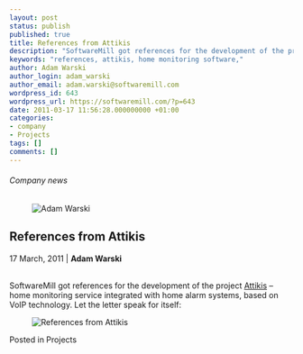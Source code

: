 ```yaml
---
layout: post
status: publish
published: true
title: References from Attikis
description: "SoftwareMill got references for the development of the project Attikis – home monitoring service integrated with home alarm system, based on VoIP technology."
keywords: "references, attikis, home monitoring software,"
author: Adam Warski
author_login: adam_warski
author_email: adam.warski@softwaremill.com
wordpress_id: 643
wordpress_url: https://softwaremill.com/?p=643
date: 2011-03-17 11:56:28.000000000 +01:00
categories:
- company
- Projects
tags: []
comments: []
---
```


<h6>Company news</h6>
<div class="post-header clearfix">
<figure><div class="image"><img src="https://softwaremill.com/wp-content/uploads/2013/08/warski.jpg" alt="Adam Warski"></div></figure><div class="title">
<h2 class="font-dark-blue font-normal">References from Attikis</h2>17 March, 2011 | <b>Adam Warski</b><br><br>
</div>
</div>
<div class="post-rows">
<div class="text">
<p>SoftwareMill got references for the development of the project <a href="http://attikis.com">Attikis</a> – home monitoring service integrated with home alarm systems, based on VoIP technology. Let the letter speak for itself: </p>
</div>
<figure><img src="https://softwaremill.com/wp-content/uploads/2013/06/attikis_references.jpg" alt="References from Attikis"></figure>
</div>
<div class="post-footer">Posted in Projects</div>
